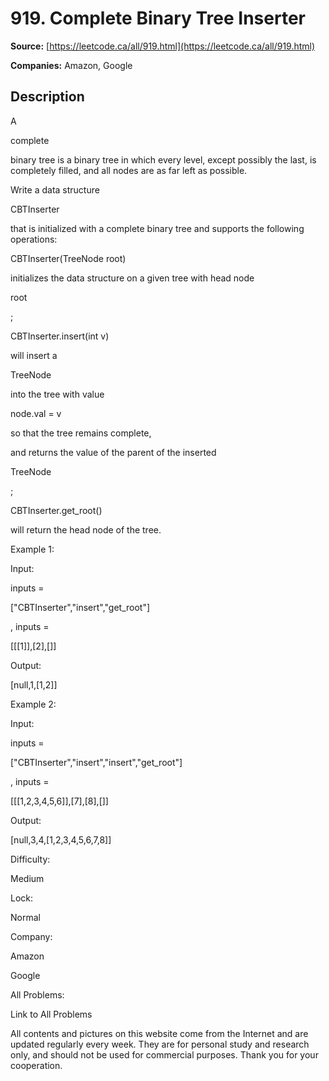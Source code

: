 # 919. Complete Binary Tree Inserter

**Source:** [https://leetcode.ca/all/919.html](https://leetcode.ca/all/919.html)

**Companies:** Amazon, Google

## Description

A

complete

binary tree is a binary tree in which every level, except possibly the
        last, is completely filled, and all nodes are as far left as possible.

Write a data structure

CBTInserter

that is initialized with a complete
        binary tree and supports the following operations:

CBTInserter(TreeNode root)

initializes the data structure on a given tree with
            head node

root

;

CBTInserter.insert(int v)

will insert a

TreeNode

into the
            tree with value

node.val = v

so that the tree remains complete,

and returns the value of the parent of the inserted

TreeNode

;

CBTInserter.get_root()

will return the head node of the tree.

Example 1:

Input:

inputs =

["CBTInserter","insert","get_root"]

, inputs =

[[[1]],[2],[]]

Output:

[null,1,[1,2]]

Example 2:

Input:

inputs =

["CBTInserter","insert","insert","get_root"]

, inputs =

[[[1,2,3,4,5,6]],[7],[8],[]]

Output:

[null,3,4,[1,2,3,4,5,6,7,8]]

Difficulty:

Medium

Lock:

Normal

Company:

Amazon

Google

All Problems:

Link to All Problems

All contents and pictures on this website come from the Internet and are updated regularly every week. They are for personal study and research only, and should not be used for commercial purposes. Thank you for your cooperation.

